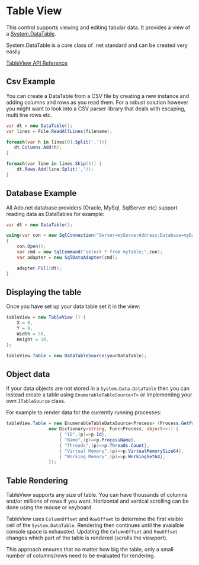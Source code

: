 # Table View

This control supports viewing and editing tabular data. It provides a view of a [System.DataTable](https://docs.microsoft.com/en-us/dotnet/api/system.data.datatable?view=net-5.0).

System.DataTable is a core class of .net standard and can be created very easily

[TableView API Reference](~/api/Terminal.Gui.TableView.yml)

## Csv Example

You can create a DataTable from a CSV file by creating a new instance and adding columns and rows as you read them. For a robust solution however you might want to look into a CSV parser library that deals with escaping, multi line rows etc.

```csharp
var dt = new DataTable();
var lines = File.ReadAllLines(filename);

foreach(var h in lines[0].Split(',')){
   dt.Columns.Add(h);
}

foreach(var line in lines.Skip(1)) {
    dt.Rows.Add(line.Split(','));
}
```

## Database Example

All Ado.net database providers (Oracle, MySql, SqlServer etc) support reading data as DataTables for example:

```csharp
var dt = new DataTable();

using(var con = new SqlConnection("Server=myServerAddress;Database=myDataBase;Trusted_Connection=True;"))
{
    con.Open();
    var cmd = new SqlCommand("select * from myTable;",con);
    var adapter = new SqlDataAdapter(cmd);

    adapter.Fill(dt);
}
```

## Displaying the table

Once you have set up your data table set it in the view:

```csharp
tableView = new TableView () {
    X = 0,
    Y = 0,
    Width = 50,
    Height = 10,
};

tableView.Table = new DataTableSource(yourDataTable);
```

## Object data
If your data objects are not stored in a `System.Data.DataTable` then you can instead
create a table using `EnumerableTableSource<T>` or implementing your own `ITableSource`
class.

For example to render data for the currently running processes:

```csharp
tableView.Table = new EnumerableTableDataSource<Process> (Process.GetProcesses (),
				new Dictionary<string, Func<Process, object>>() {
					{ "ID",(p)=>p.Id},
					{ "Name",(p)=>p.ProcessName},
					{ "Threads",(p)=>p.Threads.Count},
					{ "Virtual Memory",(p)=>p.VirtualMemorySize64},
					{ "Working Memory",(p)=>p.WorkingSet64},
				});
```

## Table Rendering
TableView supports any size of table. You can have thousands of columns and/or millions of rows if you want.
Horizontal and vertical scrolling can be done using the mouse or keyboard.

TableView uses `ColumnOffset` and `RowOffset` to determine the first visible cell of the `System.DataTable`.
Rendering then continues until the avaialble console space is exhausted. Updating the `ColumnOffset` and 
`RowOffset` changes which part of the table is rendered (scrolls the viewport).

This approach ensures that no matter how big the table, only a small number of columns/rows need to be
evaluated for rendering.
